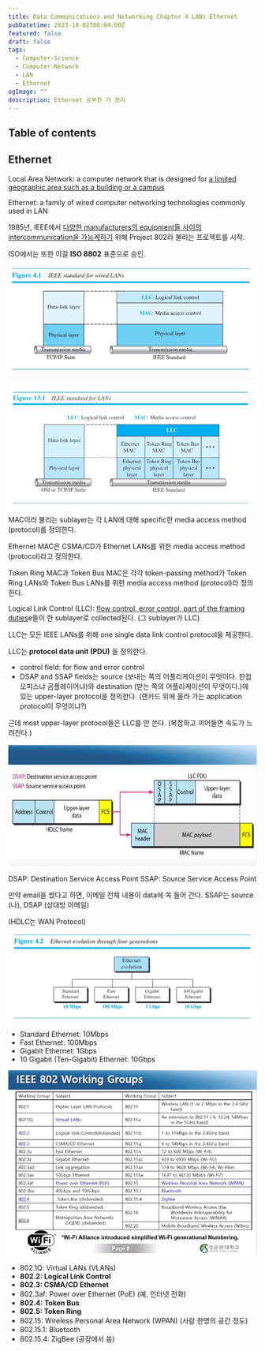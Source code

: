 ```yaml
---
title: Data Communications and Networking Chapter 4 LANs Ethernet
pubDatetime: 2023-10-02T00:04:00Z
featured: false
draft: false
tags:
  - Computer-Science
  - Computer-Network
  - LAN
  - Ethernet
ogImage: ""
description: Ethernet 공부한 거 정리
---
```


## Table of contents

## Ethernet

Local Area Network: a computer network that is designed for <u>a limited geographic area such as a building or a campus</u>

Ethernet: a family of wired computer networking technologies commonly used in LAN

1985년, IEEE에서 <u>다양한 manufacturers의 equipment들 사이의 intercommunication을 가능케하기</u> 위해 Project 802라 불리는 프로젝트를 시작.

ISO에서는 또한 이걸 **ISO 8802** 표준으로 승인.

![](/src/assets/image/data-communications-and-networking-chapter-4-lans-part1-1696173798651.jpeg)

![](/src/assets/image/data-communications-and-networking-chapter-4-lans-part1-1696173925385.jpeg)
MAC이라 불리는 sublayer는 각 LAN에 대해 specific한 media access method (protocol)를 정의한다.

Ethernet MAC은 CSMA/CD가 Ethernet LANs를 위한 media access method (protocol)라고 정의한다.

Token Ring MAC과 Token Bus MAC은 각각 token-passing method가 Token Ring LANs와 Token Bus LANs를 위한 media access method (protocol)라 정의한다.

Logical Link Control (LLC): <u>flow control, error control, part of the framing duties</u>e들이 한 sublayer로 collected된다. (그 sublayer가 LLC)

LLC는 모든 IEEE LANs를 위해 one single data link control protocol을 제공한다.

LLC는 **protocol data unit (PDU)** 을 정의한다.

- control field: for flow and error control
- DSAP and SSAP fields는 source (보내는 쪽의 어플리케이션이 무엇이다. 한컴오피스냐 곰플레이어냐)와 destination (받는 쪽의 어플리케이션이 무엇이다.)에 있는 upper-layer protocol을 정의한다. (랜카드 위에 올라 가는 application protocol이 무엇이냐?)

근데 most upper-layer protocol들은 LLC를 안 쓴다. (복잡하고 끼어들면 속도가 느려진다.)

![](/src/assets/image/data-communications-and-networking-chapter-4-lans-part1-1696175216740.jpeg)

DSAP: Destination Service Access Point
SSAP: Source Service Access Point

만약 email을 썼다고 하면, 이메일 전체 내용이 data에 쏙 들어 간다.
SSAP는 source (나), DSAP (상대방 이메일)

(HDLC는 WAN Protocol)

![](/src/assets/image/data-communications-and-networking-chapter-4-lans-part1-1696175792874.jpeg)

- Standard Ethernet: 10Mbps
- Fast Ethernet: 100Mbps
- Gigabit Ethernet: 1Gbps
- 10 Gigabit (Ten-Gigabit) Ethernet: 10Gbps

![](/src/assets/image/data-communications-and-networking-chapter-4-lans-part1-1696176038888.jpeg)

- 802.1Q: Virtual LANs (VLANs)
- **802.2: Logical Link Control**
- **802.3: CSMA/CD Ethernet**
- 802.3af: Power over Ethernet (PoE) (예, 인터넷 전화)
- **802.4: Token Bus**
- **802.5: Token Ring**
- 802.15: Wireless Personal Area Network (WPAN) (사람 한명의 공간 정도)
- 802.15.1: Bluetooth
- 802.15.4: ZigBee (공장에서 씀)
